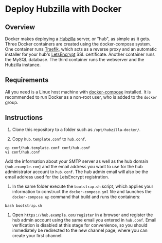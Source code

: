 # Deploy Hubzilla with Docker

## Overview

Docker makes deploying a [Hubzilla](http://hubzilla.org) server, or "hub", as simple as it gets. Three Docker containers are created using the docker-compose system. One container runs [Traefik](http://traefik.io), which acts as a reverse proxy and an automatic installer for your hub's [LetsEncrypt](http://letsencrypt.org) SSL certificate. Another container runs the MySQL database. The third container runs the webserver and the Hubzilla instance.

## Requirements

All you need is a Linux host machine with [docker-compose](https://docs.docker.com/compose/) installed. It is recommended to run Docker as a non-root user, who is added to the `docker` group.

## Instructions

1. Clone this repository to a folder such as `/opt/hubzilla-docker/`.

1. Copy `hub.template.conf` to `hub.conf`.
```
cp conf/hub.template.conf conf/hub.conf
vi conf/hub.conf
```
Add the information about your SMTP server as well as the hub domain (`hub.example.com`) and the email address you want to use for the hub administrator account to `hub.conf`. The hub admin email will also be the email address used for the LetsEncrypt registration.

1. In the same folder execute the `bootstrap.sh` script, which applies your information to construct the `docker-compose.yml` file and launches the `docker-compose up` command that build and runs the containers:
```
bash bootstrap.sh
```

1. Open `https://hub.example.com/register` in a browser and register the hub admin account using the same email you entered in `hub.conf`. Email verification is disabled at this stage for convenience, so you should immediately be redirected to the new channel page, where you can create your first channel.
